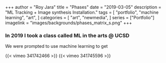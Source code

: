 +++
author = "Roy Jara"
title = "Phases"
date = "2019-03-05"
description = "ML Tracking + Image synthesis Installation."
tags = [
    "portfolio",
    "machine learning",
    "art",
]
categories = [
    "art",
    "newmedia",
]
series = ["Portfolio"]
imagelink = "images/backgrounds/phases_matrix_s.png"
+++

### In 2019 I took a class called ML in the arts @ UCSD

We were prompted to use machine learning to get

{{< vimeo 341742466 >}}
{{< vimeo 341745596 >}}